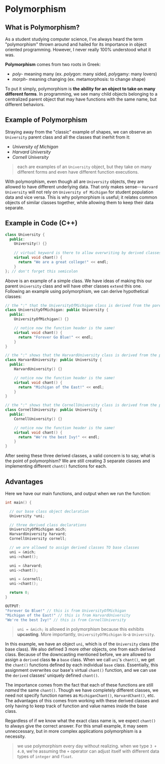 # Polymorphism

## What is Polymorphism?
As a student studying computer science, I've always heard the term "polymorphism" thrown around and hailed for its importance in object oriented programming. However, I never really 100% understood what it was.   

**Polymorphism** comes from two roots in Greek:
- *poly-* meaning many (ex. *poly*gon: many sided, *poly*gamy: many lovers)
- *morph-* meaning changing (ex. meta*morph*osis: to change shape)

To put it simply, polymorphism is **the ability for an object to take on many different forms**. In programming, we see many child objects belonging to a centralized parent object that may have functions with the same name, but different behaviors. 

## Example of Polymorphism
Straying away from the "classic" example of shapes, we can observe an `University` parent class and all the classes that inerhit from it:
- *University of Michigan*
- *Harvard University*
- *Cornell University*
> each are examples of an `University` object, but they take on many different forms and even have different function executions. 

With polymorphism, even though all are `University` objects, they are allowed to have different underlying data. That only makes sense-- `Harvard University` will not rely on `University of Michigan` for student population data and vice versa. This is why polymorphism is useful; it relates common objects of similar classes together, while allowing them to keep their data separate. 

## Example in Code (C++)
```cpp
class University {
  public:
    University() {}
      
    // virtual keyword is there to allow overwriting by derived classes
    virtual void chant() {
      return "We are a great college!" << endl;
    }
}; // don't forget this semicolon
```

Above is an example of a simple class. We have ideas of making this our parent `University` class and will have other classes `extend` this one. Following an example using polymorphism, we can derive hypothetical classes:

```cpp
// the ":" that the UniversityOfMichigan class is derived from the parent class University
class UniversityOfMichigan: public University {
  public:
    UniversityOfMichigan() {}

    // notice now the function header is the same!
    virtual void chant() {
      return "Forever Go Blue!" << endl;
    }
}

// the ":" shows that the HarvardUniversity class is derived from the parent class University
class HarvardUniversity: public University {
  public:
    HarvardUniversity() {}

    // notice now the function header is the same!
    virtual void chant() {
      return "Michigan of the East!" << endl;
    }
}

// the ":" shows that the CornellUniversity class is derived from the parent class University
class CornellUniversity: public University {
  public:
    CornellUniversity() {}

    // notice now the function header is the same!
    virtual void chant() {
      return "We're the best Ivy!" << endl;
    }
}
```
After seeing these three derived classes, a valid concern is to say, what is the point of polymorphism? We are still creating 3 separate classes and implementing different `chant()` functions for each. 

## Advantages 
Here we have our main functions, and output when we run the function:
```cpp
int main() {

  // our base class object declaration
  University *uni;

  // three derived class declarations
  UniversityOfMichigan mich;
  HarvardUniversity harvard;
  CornellUniversity cornell;

  // we are allowed to assign derived classes TO base classes 
  uni = &mich;
  uni->chant();

  uni = &harvard;
  uni->chant();

  uni = &cornell;
  uni->chant();

  return 0;
}

OUTPUT:
"Forever Go Blue!" // this is from UniversityOfMichigan
"Michigan of the East!" // this is from HarvardUniversity
"We're the best Ivy!" // this is from CornellUniversity 
```

> `uni = &mich;` is allowed in polymorphism because this exhibits **upcasting**. More importantly, `UniversityOfMichigan` is-a `University`.

In this example, we have an object `uni`, which is of the `University` class (the base class). We also defined 3 more other objects, one from each derived class. Because of the downcasting mentioned before, we are allowed to assign a `derived` class **to** a `base` class. When we call `uni`'s `chant()`, we get the `chant()` functions defined by each individual `base` class. Essentially, this assignment overwrites our base's virtual `chant()` function, and we can use the `derived` classes' uniquely defined `chant()`.  

The importance comes from the fact that each of these functions are still *named* the same `chant()`. Though we have completely different classes, we need not specify function names as `MichiganChant()`, `HarvardChant()`, etc. The advantages of this comes from working with these derived classes and only having to keep track of function and value names inside the base class. 

Regardless of if we know what the exact class name is, we expect `chant()` to always give the correct answer. For this small example, it may seem unneccessary, but in more complex applications polymorphism is a necessity. 

> we use polymorphism every day without realizing. when we type `3 + 4.0`, we're assuming the `+` operator can adjust itself with different data types of `integer` and `float`. 